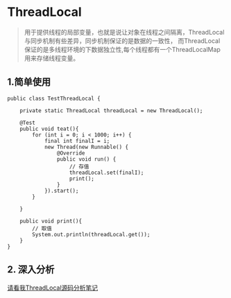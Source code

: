 # ThreadLocal
> 用于提供线程的局部变量，也就是说让对象在线程之间隔离，ThreadLocal与同步机制有些差异，同步机制保证的是数据的一致性，
> 而ThreadLocal保证的是多线程环境的下数据独立性,每个线程都有一个ThreadLocalMap用来存储线程变量。
## 1.简单使用
```
public class TestThreadLocal {

    private static ThreadLocal threadLocal = new ThreadLocal();

    @Test
    public void teat(){
        for (int i = 0; i < 1000; i++) {
            final int finalI = i;
            new Thread(new Runnable() {
                @Override
                public void run() {
                    // 存值
                    threadLocal.set(finalI);
                    print();
                }
            }).start();
        }

    }

    public void print(){
        // 取值
        System.out.println(threadLocal.get());
    }
}
```
## 2. 深入分析
[请看我ThreadLocal源码分析笔记](../Jdk_source_learn/lang/ThreadLocal.java)

